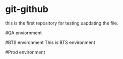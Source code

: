 # git-github
this is the first repository for testing 
uapdating the file.

#QA enviornment

#BTS environment
This is BTS environment

#Prod environment

